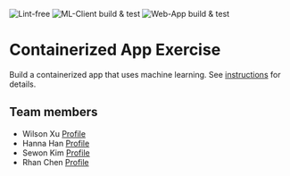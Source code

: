 ![Lint-free](https://github.com/software-students-fall2024/4-containers-thecoders3/actions/workflows/lint.yml/badge.svg)
![ML-Client build & test](https://github.com/software-students-fall2024/4-containers-thecoders3/actions/workflows/build.yaml/badge.svg)
![Web-App build & test](https://github.com/software-students-fall2024/4-containers-thecoders3/actions/workflows/web-app.yaml/badge.svg)

# Containerized App Exercise

Build a containerized app that uses machine learning. See [instructions](./instructions.md) for details.

## Team members

* Wilson Xu [Profile](https://github.com/wilsonxu101)
* Hanna Han [Profile](https://github.com/HannaHan2)
* Sewon Kim [Profile](https://github.com/SewonKim0)
* Rhan Chen [Profile](https://github.com/xc528)